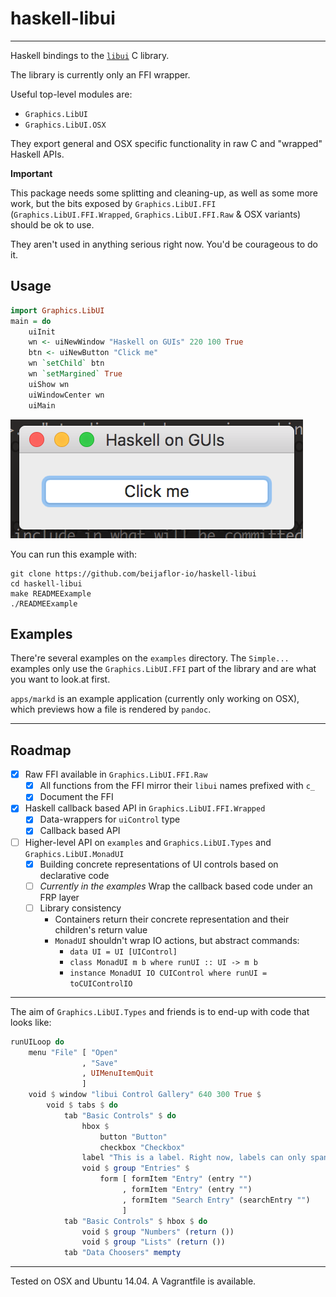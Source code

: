 # haskell-libui
- - -

Haskell bindings to the [`libui`](https://github.com/andlabs/libui) C library.

The library is currently only an FFI wrapper.

Useful top-level modules are:
- `Graphics.LibUI`
- `Graphics.LibUI.OSX`

They export general and OSX specific functionality in raw C and "wrapped"
Haskell APIs.

**Important**

This package needs some splitting and cleaning-up, as well as some more work,
but the bits exposed by `Graphics.LibUI.FFI` (`Graphics.LibUI.FFI.Wrapped`,
`Graphics.LibUI.FFI.Raw` & OSX variants) should be ok to use.

They aren't used in anything serious right now. You'd be courageous to do it.

## Usage
```haskell
import Graphics.LibUI
main = do
    uiInit
    wn <- uiNewWindow "Haskell on GUIs" 220 100 True
    btn <- uiNewButton "Click me"
    wn `setChild` btn
    wn `setMargined` True
    uiShow wn
    uiWindowCenter wn
    uiMain
```
![](/screenshot.png)

You can run this example with:
```
git clone https://github.com/beijaflor-io/haskell-libui
cd haskell-libui
make READMEExample
./READMEExample
```

## Examples

There're several examples on the `examples` directory. The `Simple...` examples
only use the `Graphics.LibUI.FFI` part of the library and are what you want to
look.at first.

`apps/markd` is an example application (currently only working on OSX), which
previews how a file is rendered by `pandoc`.

- - -
## Roadmap

- [x] Raw FFI available in `Graphics.LibUI.FFI.Raw`
  * [x] All functions from the FFI mirror their `libui` names prefixed with `c_`
  * [x] Document the FFI
- [x] Haskell callback based API in `Graphics.LibUI.FFI.Wrapped`
  * [x] Data-wrappers for `uiControl` type
  * [x] Callback based API
- [ ] Higher-level API on `examples` and `Graphics.LibUI.Types` and
      `Graphics.LibUI.MonadUI`
  * [x] Building concrete representations of UI controls based on declarative
        code
  * [ ] _Currently in the examples_ Wrap the callback based code under an FRP
        layer
  * [ ] Library consistency
      - Containers return their concrete representation and their children's
        return value
      - `MonadUI` shouldn't wrap IO actions, but abstract commands:
        * `data UI = UI [UIControl]`
        * `class MonadUI m b where runUI :: UI -> m b`
        * `instance MonadUI IO CUIControl where runUI = toCUIControlIO`

- - -

The aim of `Graphics.LibUI.Types` and friends is to end-up with code that looks
like:
```haskell
runUILoop do
    menu "File" [ "Open"
                , "Save"
                , UIMenuItemQuit
                ]
    void $ window "libui Control Gallery" 640 300 True $
        void $ tabs $ do
            tab "Basic Controls" $ do
                hbox $
                    button "Button"
                    checkbox "Checkbox"
                label "This is a label. Right now, labels can only span one line."
                void $ group "Entries" $
                    form [ formItem "Entry" (entry "")
                         , formItem "Entry" (entry "")
                         , formItem "Search Entry" (searchEntry "")
                         ]
            tab "Basic Controls" $ hbox $ do
                void $ group "Numbers" (return ())
                void $ group "Lists" (return ())
            tab "Data Choosers" mempty
```

- - -

Tested on OSX and Ubuntu 14.04. A Vagrantfile is available.
